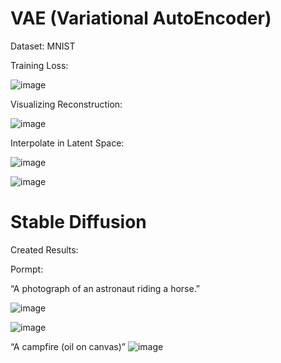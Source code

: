 # VAE (Variational AutoEncoder)

Dataset: MNIST 

Training Loss:

![image](https://github.com/user-attachments/assets/5f0b424b-60ba-4315-be39-bae7fb793e47)

Visualizing Reconstruction:

![image](https://github.com/user-attachments/assets/d80e5772-9d98-457e-a019-016f66e8f1af)


Interpolate in Latent Space:

![image](https://github.com/user-attachments/assets/6ac8951c-1427-4f8a-8b29-041426878a67)


![image](https://github.com/user-attachments/assets/329feeb8-ae1a-483f-9b3d-5c2d282b2ab6)




# Stable Diffusion

Created Results:

Pormpt:

“A photograph of an astronaut riding a horse.”

![image](https://github.com/user-attachments/assets/a7982aed-0ada-48a1-b614-3e762a240410)

![image](https://github.com/user-attachments/assets/dc9c45b2-6f95-4971-b8a7-e4ceec092726)


“A campfire (oil on canvas)”
![image](https://github.com/user-attachments/assets/85ec9296-8c82-43e9-a362-d93e27db5744)

